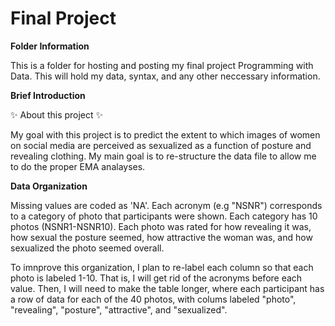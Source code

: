 
# Final Project 

**Folder Information**

This is a folder for hosting and posting my final project Programming with Data. This will hold my data, syntax, and any other neccessary information.


**Brief Introduction**

:sparkles: About this project :sparkles:

My goal with this project is to predict the extent to which images of women on social media are perceived as sexualized as a function of posture and revealing clothing. My main goal is to re-structure the data file to allow me to do the proper EMA analayses.

**Data Organization**

Missing values are coded as 'NA'. Each acronym (e.g "NSNR") corresponds to a category of photo that participants were shown. Each category has 10 photos (NSNR1-NSNR10). Each photo was rated for how revealing it was, how sexual the posture seemed, how attractive the woman was, and how sexualized the photo seemed overall. 

To imnprove this organization, I plan to re-label each column so that each photo is labeled 1-10. That is, I will get rid of the acronyms before each value. Then, I will need to make the table longer, where each participant has a row of data for each of the 40 photos, with colums labeled "photo", "revealing", "posture", "attractive", and "sexualized".